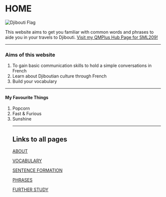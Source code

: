 <h1><strong>HOME</strong></h1>

<img src="https://upload.wikimedia.org/wikipedia/commons/thumb/3/34/Flag_of_Djibouti.svg/1920px-Flag_of_Djibouti.svg.png" alt="Djibouti Flag" >

  <p>This website aims to get you familiar with common words and phrases to aide you in your travels to Djibouti.  
  <a href="https://hub.qmplus.qmul.ac.uk/artefact/internal/index.php"> Visit my QMPlus Hub Page for SML209!</a>
   <p/>
  
  <hr>
  <h3>Aims of this website</h3>
  <ol>
  <li>To gain basic communication skills to hold a simple conversations in French</li>
  <li>Learn about Djiboutian culture through French</li>
  <li>Build your vocabulary</li>
  </ol>
  <hr>
  
  <h4>My Favourite Things</h4>
  
<ol>
  <li>Popcorn</li>
  <li>Fast & Furious</li>
  <li>Sunshine</li>

<hr>
  <h2><strong>Links to all pages</strong></h2>
  <a href="https://intisarmusa.github.io/sml5202-intisar/about.html">ABOUT</a>

  <a href="https://intisarmusa.github.io/sml5202-intisar/vocabulary.html">VOCABULARY</a>

  <a href="https://intisarmusa.github.io/sml5202-intisar/sentences.html">SENTENCE FORMATION</a>

  <a href="https://intisarmusa.github.io/sml5202-intisar/phrases.html">PHRASES</a>

  <a href="https://intisarmusa.github.io/sml5202-intisar/furtherstudy.html">FURTHER STUDY</a>


